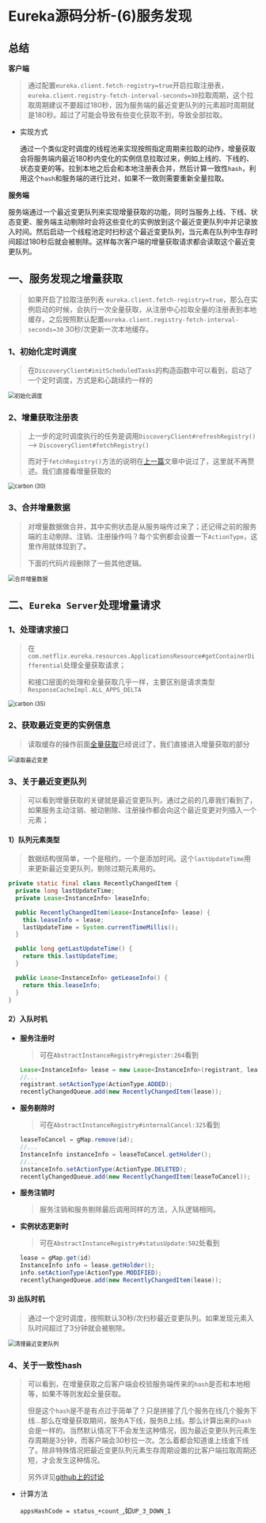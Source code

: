 # Eureka源码分析-(6)服务发现

## 总结

**客户端**

> 通过配置`eureka.client.fetch-registry=true`开启拉取注册表，`eureka.client.registry-fetch-interval-seconds=30`拉取周期，这个拉取周期建议不要超过180秒，因为服务端的最近变更队列的元素超时周期就是180秒。超过了可能会导致有些变化获取不到，导致全部拉取。

- 实现方式

  通过一个类似定时调度的线程池来实现按照指定周期来拉取的动作，增量获取会将服务端内最近180秒内变化的实例信息拉取过来，例如上线的、下线的、状态变更的等。拉到本地之后会和本地注册表合并，然后计算一致性`hash`，利用这个`hash`和服务端的进行比对，如果不一致则需要重新全量拉取。

**服务端**

服务端通过一个最近变更队列来实现增量获取的功能，同时当服务上线、下线、状态变更、服务端主动剔除时会将这些变化的实例放到这个最近变更队列中并记录放入时间。然后启动一个线程池定时扫秒这个最近变更队列，当元素在队列中生存时间超过180秒后就会被剔除。这样每次客户端的增量获取请求都会读取这个最近变更队列。

## 一、服务发现之增量获取

> 如果开启了拉取注册列表 `eureka.client.fetch-registry=true`，那么在实例启动的时候，会执行一次全量获取，从注册中心拉取全量的注册表到本地缓存，之后按照默认配置`eureka.client.registry-fetch-interval-seconds=30` 30秒/次更新一次本地缓存。

### 1、初始化定时调度

> 在`DiscoveryClient#initScheduledTasks`的构造函数中可以看到，启动了一个定时调度，方式是和心跳续约一样的

<img src="http://qiniu.seefly.top/%E5%88%9D%E5%A7%8B%E5%8C%96%E8%B0%83%E5%BA%A6.png" alt="初始化调度" style="zoom:80%;" />

### 2、增量获取注册表

> 上一步的定时调度执行的任务是调用`DiscoveryClient#refreshRegistry()` --> `DiscoveryClient#fetchRegistry()`
>
> 而对于`fetchRegistry()`方法的说明在[上一篇]([http://www.seefly.top/archives/eureka%E6%BA%90%E7%A0%81%E5%88%86%E6%9E%90-5%E6%9C%8D%E5%8A%A1%E5%8F%91%E7%8E%B0md#2%E6%8B%89%E5%8F%96%E8%BF%9C%E7%A8%8B%E6%B3%A8%E5%86%8C%E8%A1%A8](http://www.seefly.top/archives/eureka源码分析-5服务发现md#2拉取远程注册表))文章中说过了，这里就不再赘述。我们直接看增量获取的

<img src="http://qiniu.seefly.top/carbon%20(30).png" alt="carbon (30)" style="zoom: 80%;" />

### 3、合并增量数据

> 对增量数据做合并，其中实例状态是从服务端传过来了；还记得之前的服务端的主动剔除、注销、注册操作吗？每个实例都会设置一下`ActionType`，这里作用就体现到了。
>
> 下面的代码片段删除了一些其他逻辑。

<img src="http://qiniu.seefly.top/carbon%20(34).png" alt="合并增量数据" style="zoom:80%;" />



## 二、`Eureka Server`处理增量请求

### 1、处理请求接口

> 在`com.netflix.eureka.resources.ApplicationsResource#getContainerDifferential`处理全量获取请求；
>
> 和接口层面的处理和全量获取几乎一样，主要区别是请求类型`ResponseCacheImpl.ALL_APPS_DELTA`

<img src="http://qiniu.seefly.top/carbon%20(35).png" alt="carbon (35)" style="zoom:80%;" />

### 2、获取最近变更的实例信息

> 读取缓存的操作前面[全量获取]([http://www.seefly.top/archives/eureka%E6%BA%90%E7%A0%81%E5%88%86%E6%9E%90-5%E6%9C%8D%E5%8A%A1%E5%8F%91%E7%8E%B0md#iii%E5%88%A4%E6%96%AD%E8%AF%B7%E6%B1%82%E7%B1%BB%E5%9E%8B-%E8%AF%BB%E5%8F%96%E6%B3%A8%E5%86%8C%E8%A1%A8](http://www.seefly.top/archives/eureka源码分析-5服务发现md#iii判断请求类型-读取注册表))已经说过了，我们直接进入增量获取的部分

<img src="http://qiniu.seefly.top/carbon%20(37).png" alt="读取最近变更" style="zoom:80%;" />

### 3、关于最近变更队列

> 可以看到增量获取的关键就是最近变更队列，通过之前的几章我们看到了，如果服务主动注销、被动剔除、注册操作都会向这个最近变更对列插入一个元素；

#### 1）队列元素类型

> 数据结构很简单，一个是租约，一个是添加时间。这个`lastUpdateTime`用来更新最近变更队列，剔除过期元素用的。

```java
private static final class RecentlyChangedItem {
  private long lastUpdateTime;
  private Lease<InstanceInfo> leaseInfo;

  public RecentlyChangedItem(Lease<InstanceInfo> lease) {
    this.leaseInfo = lease;
    lastUpdateTime = System.currentTimeMillis();
  }

  public long getLastUpdateTime() {
    return this.lastUpdateTime;
  }

  public Lease<InstanceInfo> getLeaseInfo() {
    return this.leaseInfo;
  }
}
```

#### 2）入队时机

- **服务注册时**

  >  可在`AbstractInstanceRegistry#register:264`看到

  ```java
  Lease<InstanceInfo> lease = new Lease<InstanceInfo>(registrant, leaseDuration);
  //...
  registrant.setActionType(ActionType.ADDED);
  recentlyChangedQueue.add(new RecentlyChangedItem(lease));
  ```

- **服务剔除时**

  > 可在`AbstractInstanceRegistry#internalCancel:325`看到

  ```java
  leaseToCancel = gMap.remove(id);
  //...
  InstanceInfo instanceInfo = leaseToCancel.getHolder();
  //...
  instanceInfo.setActionType(ActionType.DELETED);
  recentlyChangedQueue.add(new RecentlyChangedItem(leaseToCancel));
  ```

- **服务注销时**

  > 服务注销和服务剔除最后调用同样的方法，入队逻辑相同。

- **实例状态更新时**

  > 可在`AbstractInstanceRegistry#statusUpdate:502`处看到

  ```java
  lease = gMap.get(id)
  InstanceInfo info = lease.getHolder();
  info.setActionType(ActionType.MODIFIED);
  recentlyChangedQueue.add(new RecentlyChangedItem(lease));
  ```

#### 3) 出队时机

> 通过一个定时调度，按照默认30秒/次扫秒最近变更队列。如果发现元素入队时间超过了3分钟就会被剔除。

<img src="http://qiniu.seefly.top/%E6%B8%85%E7%90%86%E6%9C%80%E8%BF%91%E5%8F%98%E6%9B%B4%E9%98%9F%E5%88%97.png" alt="清理最近变更队列" style="zoom:80%;" />

### 4、关于一致性**hash**

> 可以看到，在增量获取之后客户端会校验服务端传来的`hash`是否和本地相等，如果不等则发起全量获取。
>
> 但是这个`hash`是不是有点过于简单了？只是拼接了几个服务在线几个服务下线...那么在增量获取期间，服务A下线，服务B上线。那么计算出来的`hash`会是一样的。当然默认情况下不会发生这种情况，因为最近变更队列元素生存周期是3分钟，而客户端会30秒拉一次。怎么着都会知道谁上线谁下线了。除非特殊情况把最近变更队列元素生存周期设置的比客户端拉取周期还短，才会发生这种情况。
>
> 另外详见[github上的讨论](https://github.com/Netflix/eureka/pull/130)

- 计算方法

  `appsHashCode = status_+count_`,如`UP_3_DOWN_1`